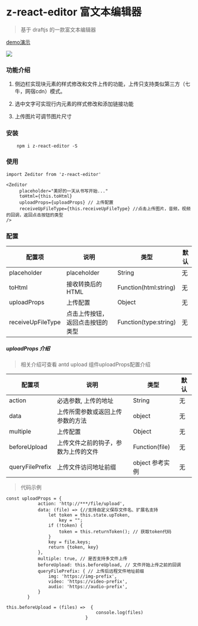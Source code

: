 # z-react-editor 富文本编辑器

> 基于 draftjs 的一款富文本编辑器

[demo演示](https://zc3212521.github.io/appBuild/)

![](https://wscdn.ql1d.com/58180107310959303668.gif)

### 功能介绍

1. 侧边栏实现块元素的样式修改和文件上传的功能，上传只支持类似第三方（七牛，网宿cdn）模式。

2. 选中文字可实现行内元素的样式修改和添加链接功能

3. 上传图片可调节图片尺寸

### 安装

```
    npm i z-react-editor -S
```

### 使用

```
import Zeditor from 'z-react-editor'

<Zeditor
     placeholder="美好的一天从书写开始..."
     toHtml={this.toHtml}
     uploadProps={uploadProps} // 上传配置
     receiveUpFileType={this.receiveUpFileType} //点击上传图片，音频，视频的回调，返回点击按钮的类型
/>

```

### 配置

配置项 | 说明 | 类型 | 默认
------------ | ------------- | ------------ | ------------
 placeholder | placeholder | String | 无
 toHtml      | 接收转换后的HTML | Function(html:string) | 无
 uploadProps | 上传配置 | Object | 无
 receiveUpFileType | 点击上传按钮，返回点击按钮的类型 | Function(type:string) | 无

##### uploadProps 介绍

> 相关介绍可查看 antd upload 组件uploadProps配置介绍

配置项 | 说明 | 类型 | 默认
------------ | ------------- | ------------ | ------------
 action | 必选参数, 上传的地址 | String | 无
 data      | 上传所需参数或返回上传参数的方法 | object | 无
 multiple | 上传配置 | Object | 无
 beforeUpload | 上传文件之前的钩子，参数为上传的文件 | Function(file) | 无
 queryFilePrefix | 上传文件访问地址前缀 | object 参考实例 | 无

> 代码示例

```
const uploadProps = {
            action: 'http://***/file/upload',
            data: (file) => {//支持自定义保存文件名、扩展名支持
                let token = this.state.upToken,
                    key = "";
                if (!token) {
                    token = this.returnToken(); // 获取token代码
                }
                key = file.keys;
                return {token, key}
            },
            multiple: true, // 是否支持多文件上传
            beforeUpload: this.beforeUpload, // 文件开始上传之前的回调
            queryFilePrefix: { // 上传后远程文件地址前缀
                img: 'https://img-prefix',
                video: 'https://video-prefix',
                audio: 'https://audio-prefix',
            }
        }

```

```
this.beforeUpload = (files) =>  {
                                  console.log(files)
                              }
```